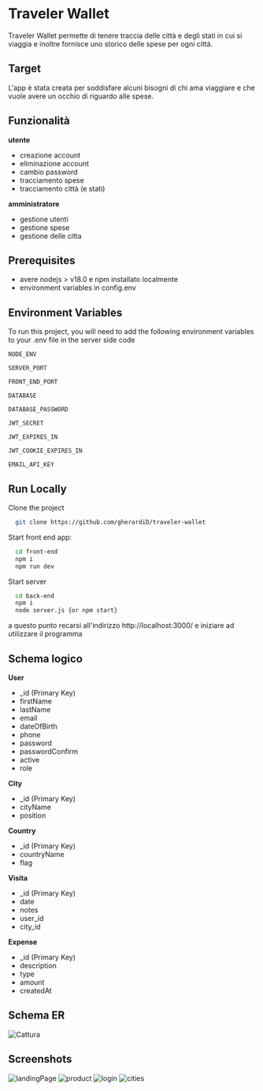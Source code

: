 # Traveler Wallet

Traveler Wallet permette di tenere traccia delle città e degli stati in cui si viaggia e inoltre fornisce uno storico delle spese per ogni città.

## Target

L'app è stata creata per soddisfare alcuni bisogni di chi ama viaggiare e che vuole avere un occhio di riguardo alle spese.

## Funzionalità

**utente**

- creazione account
- eliminazione account
- cambio password 
- tracciamento spese
- tracciamento città (e stati)

**amministratore**

- gestione utenti
- gestione spese
- gestione delle citta

## Prerequisites

- avere nodejs > v18.0 e npm installato localmente
- environment variables in config.env

## Environment Variables

To run this project, you will need to add the following environment variables to your .env file in the server side code

`NODE_ENV`

`SERVER_PORT`

`FRONT_END_PORT`

`DATABASE`

`DATABASE_PASSWORD`

`JWT_SECRET`

`JWT_EXPIRES_IN`

`JWT_COOKIE_EXPIRES_IN`

`EMAIL_API_KEY`

## Run Locally

Clone the project

```bash
  git clone https://github.com/gherardiD/traveler-wallet
```

Start front end app:

```bash
  cd front-end
  npm i
  npm run dev
```

Start server

```bash
  cd back-end
  npm i
  node server.js {or npm start}
```

a questo punto recarsi all'indirizzo http://localhost:3000/ e iniziare ad utilizzare il programma

## Schema logico

**User**
- \_id (Primary Key)
- firstName
- lastName
- email
- dateOfBirth
- phone
- password
- passwordConfirm
- active
- role

**City**
- \_id (Primary Key)
- cityName
- position

**Country**
- _id (Primary Key)
- countryName
- flag

**Visita**
- _id (Primary Key)
- date
- notes
- user_id
- city_id

**Expense**
- \_id (Primary Key)
- description
- type
- amount
- createdAt

## Schema ER

![Cattura](https://github.com/gherardiD/traveler-wallet/assets/101709520/0368e94e-551a-46f7-95ff-997e723149d2)


## Screenshots

![landingPage](https://github.com/gherardiD/traveler-wallet/assets/101709520/73621e6d-3b3d-40ff-bb89-d5859feebdec)
![product](https://github.com/gherardiD/traveler-wallet/assets/101709520/d9d0e9b0-4b8e-42bb-b48f-bafa5d36a247)
![login](https://github.com/gherardiD/traveler-wallet/assets/101709520/1dd550dd-ca23-4bb3-8efd-0c7999d3b86c)
![cities](https://github.com/gherardiD/traveler-wallet/assets/101709520/dcb2639d-414e-4e05-b8cf-1812e889b0c6)


